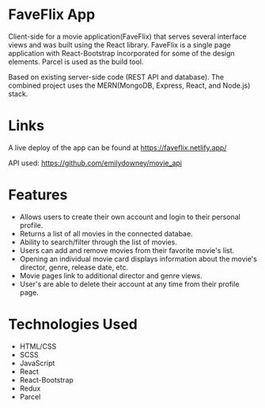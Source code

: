 # FaveFlix App
Client-side for a movie application(FaveFlix) that serves several interface views and was built using the React library. FaveFlix is a single page application with React-Bootstrap incorporated for some of the design elements. Parcel is used as the build tool.

Based on existing server-side code (REST API and database). The combined project uses the MERN(MongoDB, Express, React, and Node.js) stack.
# Links
A live deploy of the app can be found at https://faveflix.netlify.app/

API used: https://github.com/emilydowney/movie_api
# Features
* Allows users to create their own account and login to their personal profile.
* Returns a list of all movies in the connected databae.
* Ability to search/filter through the list of movies.
* Users can add and remove movies from their favorite movie's list.
* Opening an individual movie card displays information about the movie's director, genre, release date, etc.
* Movie pages link to additional director and genre views.
* User's are able to delete their account at any time from their profile page.
# Technologies Used
* HTML/CSS
* SCSS
* JavaScript
* React
* React-Bootstrap
* Redux
* Parcel
